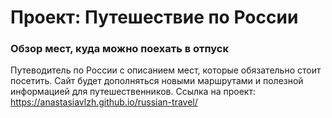 # Проект: Путешествие по России

### Обзор мест, куда можно поехать в отпуск

Путеводитель по России с описанием мест, которые обязательно стоит посетить.
Сайт будет дополняться новыми маршрутами и полезной информацией для путешественников. Cсылка на проект: https://anastasiavlzh.github.io/russian-travel/
